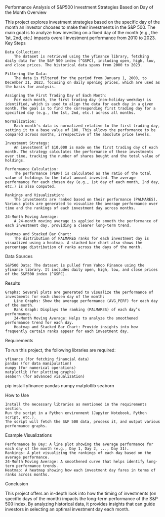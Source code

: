 Performance Analysis of S&P500 Investment Strategies Based on Day of the Month
Overview

This project explores investment strategies based on the specific day of the month an investor chooses to make their investments in the S&P 500. The main goal is to analyze how investing on a fixed day of the month (e.g., the 1st, 2nd, etc.) impacts overall investment performance from 2010 to 2023.
Key Steps

    Data Collection:
        The dataset is retrieved using the yfinance library, fetching daily data for the S&P 500 index (^GSPC), including open, high, low, and close prices. The historical data spans from 2000 to 2023.

    Filtering the Data:
        The data is filtered for the period from January 1, 2000, to December 31, 2023, focusing on daily opening prices, which are used as the basis for analysis.

    Assigning the First Trading Day of Each Month:
        For each month, the first trading day (non-holiday weekday) is identified, which is used to align the data for each day in a given month. The goal is to find the corresponding first trading day for a specified day (e.g., the 1st, 2nd, etc.) across all months.

    Normalization:
        Each month's data is normalized relative to the first trading day, setting it to a base value of 100. This allows the performance to be compared across months, irrespective of the absolute price levels.

    Investment Strategy:
        An investment of $10,000 is made on the first trading day of each month. The strategy calculates the performance of these investments over time, tracking the number of shares bought and the total value of holdings.

    Performance Calculation:
        The performance (PERF) is calculated as the ratio of the total value of holdings to the total amount invested. The average performance for each chosen day (e.g., 1st day of each month, 2nd day, etc.) is also computed.

    Rankings and Visualization:
        The investments are ranked based on their performance (PALMARES). Various plots are generated to visualize the average performance over time and the rankings of each investment day across months.

    24-Month Moving Average:
        A 24-month moving average is applied to smooth the performance of each investment day, providing a clearer long-term trend.

    Heatmap and Stacked Bar Chart:
        The distribution of PALMARES ranks for each investment day is visualized using a heatmap. A stacked bar chart also shows the percentage distribution of ranks across the days of the month.

Data Sources

    S&P500 Data: The dataset is pulled from Yahoo Finance using the yfinance library. It includes daily open, high, low, and close prices of the S&P500 index (^GSPC).

Results

    Graphs: Several plots are generated to visualize the performance of investments for each chosen day of the month:
        Line Graphs: Show the average performance (AVG_PERF) for each day of the month.
        Rank Graph: Displays the ranking (PALMARES) of each day’s performance.
        24-Month Moving Average: Helps to analyze the smoothened performance trend for each day.
        Heatmap and Stacked Bar Chart: Provide insights into how frequently certain ranks appear for each investment day.

Requirements

To run this project, the following libraries are required:

    yfinance (for fetching financial data)
    pandas (for data manipulation)
    numpy (for numerical operations)
    matplotlib (for plotting graphs)
    seaborn (for advanced visualization)

pip install yfinance pandas numpy matplotlib seaborn

How to Use

    Install the necessary libraries as mentioned in the requirements section.
    Run the script in a Python environment (Jupyter Notebook, Python script, etc.).
    The script will fetch the S&P 500 data, process it, and output various performance graphs.

Example Visualizations

    Performance by Day: A line plot showing the average performance for each day of the month (e.g., Day 1, Day 2, ..., Day 31).
    Rankings: A plot visualizing the rankings of each day based on the average performance.
    24-Month Moving Average: A smoothened curve that helps identify long-term performance trends.
    Heatmap: A heatmap showing how each investment day fares in terms of ranks across months.

Conclusion

This project offers an in-depth look into how the timing of investments (on specific days of the month) impacts the long-term performance of the S&P 500 index. By analyzing historical data, it provides insights that can guide investors in selecting an optimal investment day each month.
